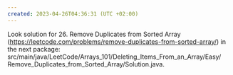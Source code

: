 ```yaml
---
created: 2023-04-26T04:36:31 (UTC +02:00)
---
```

Look solution for 26. Remove Duplicates from Sorted Array
(https://leetcode.com/problems/remove-duplicates-from-sorted-array/) in the next
package: src/main/java/LeetCode/Arrays_101/Deleting_Items_From_an_Array/Easy/
        Remove_Duplicates_from_Sorted_Array/Solution.java.
